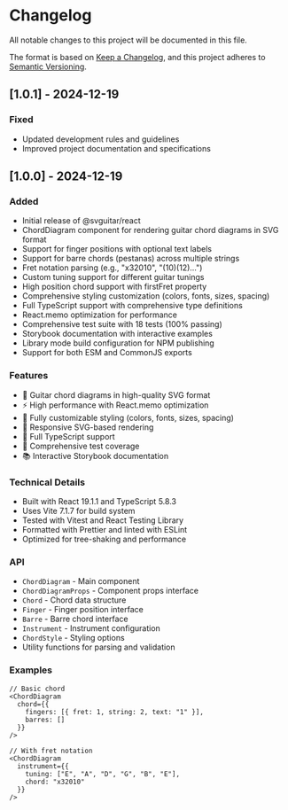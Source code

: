 # Changelog

All notable changes to this project will be documented in this file.

The format is based on [Keep a Changelog](https://keepachangelog.com/en/1.0.0/),
and this project adheres to [Semantic Versioning](https://semver.org/spec/v2.0.0.html).

## [1.0.1] - 2024-12-19

### Fixed

- Updated development rules and guidelines
- Improved project documentation and specifications

## [1.0.0] - 2024-12-19

### Added

- Initial release of @svguitar/react
- ChordDiagram component for rendering guitar chord diagrams in SVG format
- Support for finger positions with optional text labels
- Support for barre chords (pestanas) across multiple strings
- Fret notation parsing (e.g., "x32010", "(10)(12)...")
- Custom tuning support for different guitar tunings
- High position chord support with firstFret property
- Comprehensive styling customization (colors, fonts, sizes, spacing)
- Full TypeScript support with comprehensive type definitions
- React.memo optimization for performance
- Comprehensive test suite with 18 tests (100% passing)
- Storybook documentation with interactive examples
- Library mode build configuration for NPM publishing
- Support for both ESM and CommonJS exports

### Features

- 🎸 Guitar chord diagrams in high-quality SVG format
- ⚡ High performance with React.memo optimization
- 🎨 Fully customizable styling (colors, fonts, sizes, spacing)
- 📱 Responsive SVG-based rendering
- 🔧 Full TypeScript support
- 🧪 Comprehensive test coverage
- 📚 Interactive Storybook documentation

### Technical Details

- Built with React 19.1.1 and TypeScript 5.8.3
- Uses Vite 7.1.7 for build system
- Tested with Vitest and React Testing Library
- Formatted with Prettier and linted with ESLint
- Optimized for tree-shaking and performance

### API

- `ChordDiagram` - Main component
- `ChordDiagramProps` - Component props interface
- `Chord` - Chord data structure
- `Finger` - Finger position interface
- `Barre` - Barre chord interface
- `Instrument` - Instrument configuration
- `ChordStyle` - Styling options
- Utility functions for parsing and validation

### Examples

```tsx
// Basic chord
<ChordDiagram
  chord={{
    fingers: [{ fret: 1, string: 2, text: "1" }],
    barres: []
  }}
/>

// With fret notation
<ChordDiagram
  instrument={{
    tuning: ["E", "A", "D", "G", "B", "E"],
    chord: "x32010"
  }}
/>
```

